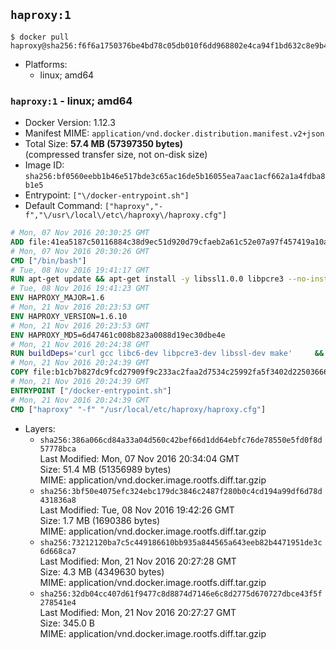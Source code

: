 ## `haproxy:1`

```console
$ docker pull haproxy@sha256:f6f6a1750376be4bd78c05db010f6dd968802e4ca94f1bd632c8e9b43b1da95c
```

-	Platforms:
	-	linux; amd64

### `haproxy:1` - linux; amd64

-	Docker Version: 1.12.3
-	Manifest MIME: `application/vnd.docker.distribution.manifest.v2+json`
-	Total Size: **57.4 MB (57397350 bytes)**  
	(compressed transfer size, not on-disk size)
-	Image ID: `sha256:bf0560eebb1b46e517bde3c65ac16de5b16055ea7aac1acf662a1a4fdba8b1e5`
-	Entrypoint: `["\/docker-entrypoint.sh"]`
-	Default Command: `["haproxy","-f","\/usr\/local\/etc\/haproxy\/haproxy.cfg"]`

```dockerfile
# Mon, 07 Nov 2016 20:30:25 GMT
ADD file:41ea5187c50116884c38d9ec51d920d79cfaeb2a61c52e07a97f457419a10a4f in / 
# Mon, 07 Nov 2016 20:30:26 GMT
CMD ["/bin/bash"]
# Tue, 08 Nov 2016 19:41:17 GMT
RUN apt-get update && apt-get install -y libssl1.0.0 libpcre3 --no-install-recommends && rm -rf /var/lib/apt/lists/*
# Tue, 08 Nov 2016 19:41:23 GMT
ENV HAPROXY_MAJOR=1.6
# Mon, 21 Nov 2016 20:23:53 GMT
ENV HAPROXY_VERSION=1.6.10
# Mon, 21 Nov 2016 20:23:53 GMT
ENV HAPROXY_MD5=6d47461c008b823a0088d19ec30dbe4e
# Mon, 21 Nov 2016 20:24:38 GMT
RUN buildDeps='curl gcc libc6-dev libpcre3-dev libssl-dev make' 	&& set -x 	&& apt-get update && apt-get install -y $buildDeps --no-install-recommends && rm -rf /var/lib/apt/lists/* 	&& curl -SL "http://www.haproxy.org/download/${HAPROXY_MAJOR}/src/haproxy-${HAPROXY_VERSION}.tar.gz" -o haproxy.tar.gz 	&& echo "${HAPROXY_MD5}  haproxy.tar.gz" | md5sum -c 	&& mkdir -p /usr/src/haproxy 	&& tar -xzf haproxy.tar.gz -C /usr/src/haproxy --strip-components=1 	&& rm haproxy.tar.gz 	&& make -C /usr/src/haproxy 		TARGET=linux2628 		USE_PCRE=1 PCREDIR= 		USE_OPENSSL=1 		USE_ZLIB=1 		all 		install-bin 	&& mkdir -p /usr/local/etc/haproxy 	&& cp -R /usr/src/haproxy/examples/errorfiles /usr/local/etc/haproxy/errors 	&& rm -rf /usr/src/haproxy 	&& apt-get purge -y --auto-remove $buildDeps
# Mon, 21 Nov 2016 20:24:39 GMT
COPY file:b1cb7b827dc9fcd27909f9c233ac2faa2d7534c25992fa5f3402d22503666d6d in / 
# Mon, 21 Nov 2016 20:24:39 GMT
ENTRYPOINT ["/docker-entrypoint.sh"]
# Mon, 21 Nov 2016 20:24:39 GMT
CMD ["haproxy" "-f" "/usr/local/etc/haproxy/haproxy.cfg"]
```

-	Layers:
	-	`sha256:386a066cd84a33a04d560c42bef66d1dd64ebfc76de78550e5fd0f8d57778bca`  
		Last Modified: Mon, 07 Nov 2016 20:34:04 GMT  
		Size: 51.4 MB (51356989 bytes)  
		MIME: application/vnd.docker.image.rootfs.diff.tar.gzip
	-	`sha256:3bf50e4075efc324ebc179dc3846c2487f280b0c4cd194a99df6d78d431836a8`  
		Last Modified: Tue, 08 Nov 2016 19:42:26 GMT  
		Size: 1.7 MB (1690386 bytes)  
		MIME: application/vnd.docker.image.rootfs.diff.tar.gzip
	-	`sha256:73212120ba7c5c449186610bb935a844565a643eeb82b4471951de3c6d668ca7`  
		Last Modified: Mon, 21 Nov 2016 20:27:28 GMT  
		Size: 4.3 MB (4349630 bytes)  
		MIME: application/vnd.docker.image.rootfs.diff.tar.gzip
	-	`sha256:32db04cc407d61f9477c8d8874d7146e6c8d2775d670727dbce43f5f278541e4`  
		Last Modified: Mon, 21 Nov 2016 20:27:27 GMT  
		Size: 345.0 B  
		MIME: application/vnd.docker.image.rootfs.diff.tar.gzip
